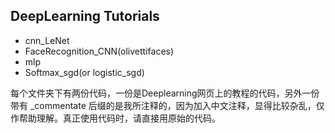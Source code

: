 DeepLearning Tutorials
--

- cnn_LeNet
- FaceRecognition_CNN(olivettifaces)
- mlp
- Softmax_sgd(or logistic_sgd)


每个文件夹下有两份代码，一份是Deeplearning网页上的教程的代码，另外一份带有 _commentate 后缀的是我所注释的，因为加入中文注释，显得比较杂乱，仅作帮助理解。真正使用代码时，请直接用原始的代码。